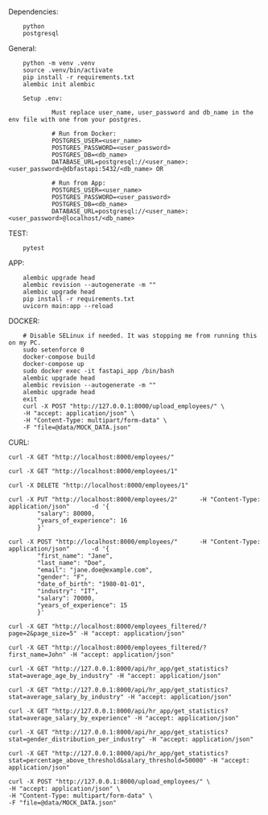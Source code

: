 Dependencies:

        python
        postgresql


General:

        python -m venv .venv
        source .venv/bin/activate
        pip install -r requirements.txt
        alembic init alembic

        Setup .env:

                Must replace user_name, user_password and db_name in the env file with one from your postgres.

                # Run from Docker:
                POSTGRES_USER=<user_name>
                POSTGRES_PASSWORD=<user_password>
                POSTGRES_DB=<db_name>
                DATABASE_URL=postgresql://<user_name>:<user_password>@dbfastapi:5432/<db_name> OR

                # Run from App:
                POSTGRES_USER=<user_name>
                POSTGRES_PASSWORD=<user_password>
                POSTGRES_DB=<db_name> 
                DATABASE_URL=postgresql://<user_name>:<user_password>@localhost/<db_name>


TEST:
        
        pytest


APP:

        alembic upgrade head
        alembic revision --autogenerate -m ""
        alembic upgrade head
        pip install -r requirements.txt
        uvicorn main:app --reload


DOCKER:

        # Disable SELinux if needed. It was stopping me from running this on my PC.
        sudo setenforce 0
        docker-compose build
        docker-compose up
        sudo docker exec -it fastapi_app /bin/bash
        alembic upgrade head
        alembic revision --autogenerate -m ""
        alembic upgrade head
        exit
        curl -X POST "http://127.0.0.1:8000/upload_employees/" \
        -H "accept: application/json" \
        -H "Content-Type: multipart/form-data" \
        -F "file=@data/MOCK_DATA.json"
        

CURL:

    curl -X GET "http://localhost:8000/employees/"

    curl -X GET "http://localhost:8000/employees/1"

    curl -X DELETE "http://localhost:8000/employees/1"

    curl -X PUT "http://localhost:8000/employees/2"      -H "Content-Type: application/json"      -d '{
            "salary": 80000,
            "years_of_experience": 16
            }'

    curl -X POST "http://localhost:8000/employees/"      -H "Content-Type: application/json"      -d '{
            "first_name": "Jane",
            "last_name": "Doe",
            "email": "jane.doe@example.com",
            "gender": "F",
            "date_of_birth": "1980-01-01",
            "industry": "IT",
            "salary": 70000,
            "years_of_experience": 15
            }'

    curl -X GET "http://localhost:8000/employees_filtered/?page=2&page_size=5" -H "accept: application/json"

    curl -X GET "http://localhost:8000/employees_filtered/?first_name=John" -H "accept: application/json"

    curl -X GET "http://127.0.0.1:8000/api/hr_app/get_statistics?stat=average_age_by_industry" -H "accept: application/json"

    curl -X GET "http://127.0.0.1:8000/api/hr_app/get_statistics?stat=average_salary_by_industry" -H "accept: application/json"

    curl -X GET "http://127.0.0.1:8000/api/hr_app/get_statistics?stat=average_salary_by_experience" -H "accept: application/json"

    curl -X GET "http://127.0.0.1:8000/api/hr_app/get_statistics?stat=gender_distribution_per_industry" -H "accept: application/json"

    curl -X GET "http://127.0.0.1:8000/api/hr_app/get_statistics?stat=percentage_above_threshold&salary_threshold=50000" -H "accept: application/json"

    curl -X POST "http://127.0.0.1:8000/upload_employees/" \
    -H "accept: application/json" \
    -H "Content-Type: multipart/form-data" \
    -F "file=@data/MOCK_DATA.json"

